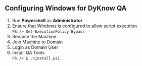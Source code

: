 ## Configuring Windows for DyKnow QA

1. Run **Powershell** as **Administrator**
2. Ensure that Windows is configured to allow script execution <br/>
    ```PS:/> Set-ExecutionPolicy Bypass```
3. Rename the Machine
4. Join Machine to Domain
5. Login as Domain User
6. Install QA Tools <br/>
    ```PS:/> & .\install.ps1```
